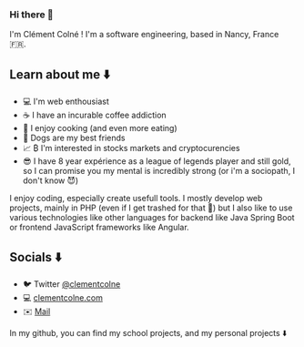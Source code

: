 ### Hi there 👋

I'm Clément Colné ! I'm a software engineering, based in Nancy, France :fr:.

## Learn about me :arrow_down:
- :computer: I'm web enthousiast
- :coffee: I have an incurable coffee addiction
- :fork_and_knife: I enjoy cooking (and even more eating)
- :dog: Dogs are my best friends
- :chart_with_upwards_trend: ₿ I'm interested in stocks markets and cryptocurencies
- :sunglasses: I have 8 year expérience as a league of legends player and still gold, so I can promise you my mental is incredibly strong (or i'm a sociopath, I don't know :smiling_imp:)

I enjoy coding, especially create usefull tools. I mostly develop web projects, mainly in PHP (even if I get trashed for that :poop:) but I also like to use various technologies like other languages for backend like Java Spring Boot or frontend JavaScript frameworks like Angular.

## Socials :arrow_down:
- :bird: Twitter [@clementcolne](https://twitter.com/clementcolne)
- :computer: [clementcolne.com](https://clementcolne.com)
- :envelope: [Mail](mailto:clement.colne@outlook.com)

In my github, you can find my school projects, and my personal projects :arrow_down:
